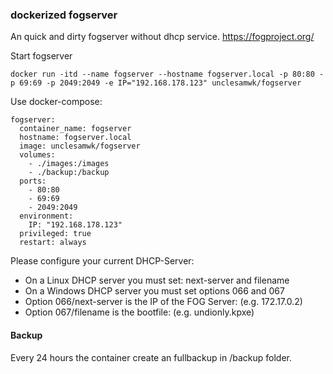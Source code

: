 ### dockerized fogserver

An quick and dirty fogserver without dhcp service.
https://fogproject.org/

Start fogserver
```
docker run -itd --name fogserver --hostname fogserver.local -p 80:80 -p 69:69 -p 2049:2049 -e IP="192.168.178.123" unclesamwk/fogserver
```
Use docker-compose:
```
fogserver:
  container_name: fogserver
  hostname: fogserver.local
  image: unclesamwk/fogserver
  volumes:
    - ./images:/images
    - ./backup:/backup
  ports:
    - 80:80
    - 69:69
    - 2049:2049
  environment:
    IP: "192.168.178.123"
  privileged: true
  restart: always

```

Please configure your current DHCP-Server:
* On a Linux DHCP server you must set: next-server and filename
* On a Windows DHCP server you must set options 066 and 067
* Option 066/next-server is the IP of the FOG Server: (e.g. 172.17.0.2)
* Option 067/filename is the bootfile: (e.g. undionly.kpxe)

#### Backup
Every 24 hours the container create an fullbackup in /backup folder.
